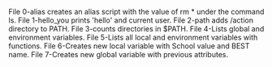 File 0-alias creates an alias script with the value of rm * under the command ls.
File 1-hello_you prints 'hello' and current user.
File 2-path adds /action directory to PATH.
File 3-counts directories in $PATH.
File 4-Lists global and environment variables.
File 5-Lists all local and environment variables with functions.
File 6-Creates new local variable with School value and BEST name.
File 7-Creates new global variable with previous attributes.
